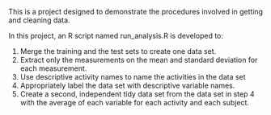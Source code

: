 This is a project designed to demonstrate the procedures involved
in getting and cleaning data.

In this project, an R script named run_analysis.R is developed to:

1. Merge the training and the test sets to create one data set.
2. Extract only the measurements on the mean and standard deviation for each measurement.
3. Use descriptive activity names to name the activities in the data set
4. Appropriately label the data set with descriptive variable names.
5. Create a second, independent tidy data set from the data set in step 4
   with the average of each variable for each activity and each subject.